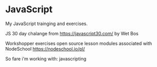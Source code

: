 # JavaScript

My JavaScript trainging and exercises.

JS 30 day chalange from https://javascript30.com/ by Wet Bos

Workshopper exercises open source lesson modules associated with NodeSchool
https://nodeschool.io/pl/

So fare i'm working with:
javascripting
